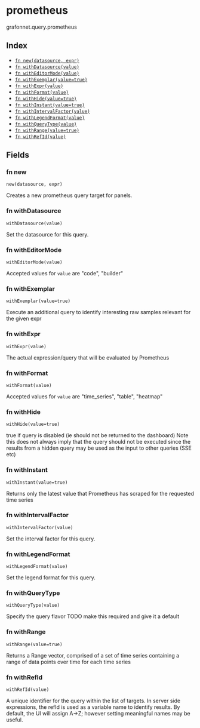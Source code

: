 # prometheus

grafonnet.query.prometheus

## Index

* [`fn new(datasource, expr)`](#fn-new)
* [`fn withDatasource(value)`](#fn-withdatasource)
* [`fn withEditorMode(value)`](#fn-witheditormode)
* [`fn withExemplar(value=true)`](#fn-withexemplar)
* [`fn withExpr(value)`](#fn-withexpr)
* [`fn withFormat(value)`](#fn-withformat)
* [`fn withHide(value=true)`](#fn-withhide)
* [`fn withInstant(value=true)`](#fn-withinstant)
* [`fn withIntervalFactor(value)`](#fn-withintervalfactor)
* [`fn withLegendFormat(value)`](#fn-withlegendformat)
* [`fn withQueryType(value)`](#fn-withquerytype)
* [`fn withRange(value=true)`](#fn-withrange)
* [`fn withRefId(value)`](#fn-withrefid)

## Fields

### fn new

```jsonnet
new(datasource, expr)
```

Creates a new prometheus query target for panels.

### fn withDatasource

```jsonnet
withDatasource(value)
```

Set the datasource for this query.

### fn withEditorMode

```jsonnet
withEditorMode(value)
```



Accepted values for `value` are "code", "builder"

### fn withExemplar

```jsonnet
withExemplar(value=true)
```

Execute an additional query to identify interesting raw samples relevant for the given expr

### fn withExpr

```jsonnet
withExpr(value)
```

The actual expression/query that will be evaluated by Prometheus

### fn withFormat

```jsonnet
withFormat(value)
```



Accepted values for `value` are "time_series", "table", "heatmap"

### fn withHide

```jsonnet
withHide(value=true)
```

true if query is disabled (ie should not be returned to the dashboard)
Note this does not always imply that the query should not be executed since
the results from a hidden query may be used as the input to other queries (SSE etc)

### fn withInstant

```jsonnet
withInstant(value=true)
```

Returns only the latest value that Prometheus has scraped for the requested time series

### fn withIntervalFactor

```jsonnet
withIntervalFactor(value)
```

Set the interval factor for this query.

### fn withLegendFormat

```jsonnet
withLegendFormat(value)
```

Set the legend format for this query.

### fn withQueryType

```jsonnet
withQueryType(value)
```

Specify the query flavor
TODO make this required and give it a default

### fn withRange

```jsonnet
withRange(value=true)
```

Returns a Range vector, comprised of a set of time series containing a range of data points over time for each time series

### fn withRefId

```jsonnet
withRefId(value)
```

A unique identifier for the query within the list of targets.
In server side expressions, the refId is used as a variable name to identify results.
By default, the UI will assign A->Z; however setting meaningful names may be useful.
